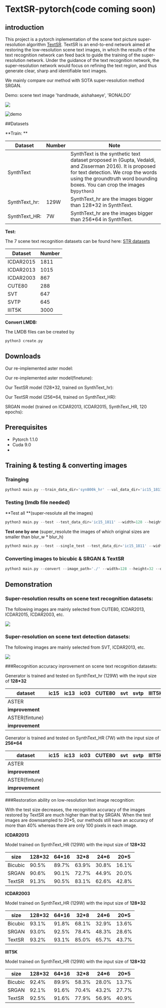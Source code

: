 

# TextSR-pytorch(code coming soon)

## introduction

This project is a pytorch inplementation of the scene text picture super-resolution algorithm [TextSR](https://arxiv.org/abs/1909.07113).   TextSR is an end-to-end network aimed at restoring the low-resolution scene text images, in which the results of the text recognition network can feed back to guide the training of the super-resolution network. Under the guidance of the text recognition network, the super-resolution network would focus on refining the text region, and thus generate clear, sharp and identifiable text images.

We mainly compare our method with SOTA super-resolution  method SRGAN.

Demo: scene text image 'handmade, aishahaeye', 'RONALDO' 

![](./demo_pics/1568652601938.jpg)

![demo](./demo_pics/WechatIMG65.png)

##Datasets

**Train: **

| Dataset       | Number | Note                                                         |
| ------------- | ------ | ------------------------------------------------------------ |
| SynthText     |        | SynthText is the synthetic text dataset proposed in (Gupta, Vedaldi, and Zisserman 2016). It is proposed for text detection. We crop the words using the groundtruth word bounding boxes. You can crop the images by`python3` |
| SynthText_hr: | 129W   | SynthText_hr are the images bigger than 128*32 in SynthText. |
| SynthText_HR: | 7W     | SynthText_hr are the images bigger than 256*64 in SynthText. |

**Test:** 

The 7 scene text recognition datasets can be found here: [STR datasets](https://github.com/chengzhanzhan/STR)

| Dataset   | Number |
| --------- | ------ |
| ICDAR2015 | 1811   |
| ICDAR2013 | 1015   |
| ICDAR2003 | 867    |
| CUTE80    | 288    |
| SVT       | 647    |
| SVTP      | 645    |
| IIIT5K    | 3000   |

**Convert LMDB:**

The LMDB files can be created by 

```go
python3 create.py
```

## Downloads

Our re-implemented aster model: 

Our re-implemented aster model(finetune): 

Our TextSR model (128*32, trained on SynthText_hr): 

Our TextSR model (256*64, trained on SynthText_HR): 

SRGAN model (trained on ICDAR2013, ICDAR2015, SynthText_HR, 120 epochs): 

## Prerequisites

- Pytorch 1.1.0
- Cuda 9.0
- 





## Training & testing & converting images

### Trainging

```go
python3 main.py --train_data_dir='syn800k_hr' --val_data_dir='ic15_1811' --width=128 --height=32 --epochs=10 --
```

### Testing (lmdb file needed)

**Test all **(super-resolute all the images)

```go
python3 main.py --test --test_data_dir='ic15_1811' --width=128 --height=32 
```

**Test one by one** (super_resolute the images of which original sizes are smaller than blur_w * blur_h)

```go
python3 main.py --test --single_test --test_data_dir='ic15_1811' --width=128 --height=32 --blur_w=64 --blur_h=32
```

### Converting images to bicubic & SRGAN & TextSR

```go
python3 main.py --convert --image_path='./' --width=128 --height=32 --ds_scale=4
```

## Demonstration

### Super-resolution results on scene text recognition datasets:

The following images are mainly selected from CUTE80, ICDAR2013, ICDAR2015, ICDAR2003, etc.

![](./demo_pics/1568723904990.jpg)

### Super-resolution on scene text detection datasets:

The following images are mainly selected from SVT, ICDAR2013, etc.

![](./demo_pics/1568724040467.jpg)



###Recognition accuracy inprovement on scene text recognition datasets:

Generator is trained and tested on SynthText_hr (129W) with the input size of **128*32**

| dataset         | ic15 | ic13 | ic03 | CUTE80 | svt  | svtp | IIIT5K |
| --------------- | ---- | ---- | ---- | ------ | ---- | ---- | ------ |
| ASTER           |      |      |      |        |      |      |        |
| **improvement** |      |      |      |        |      |      |        |
| ASTER(fintune)  |      |      |      |        |      |      |        |
| **improvement** |      |      |      |        |      |      |        |

Generator is trained and tested on SynthText_HR (7W) with the input size of **256*64**

| dataset         | ic15 | ic13 | ic03 | CUTE80 | svt  | svtp | IIIT5K |
| --------------- | ---- | ---- | ---- | ------ | ---- | ---- | ------ |
| ASTER           |      |      |      |        |      |      |        |
| **improvement** |      |      |      |        |      |      |        |
| ASTER(fintune)  |      |      |      |        |      |      |        |
| **improvement** |      |      |      |        |      |      |        |

###Restoration ability on low-resolution text image recognition:

With the test size decreases, the recognition accuracy of the images restored by TextSR are much higher than that by SRGAN. When the test images are downsampled to 20*5, our methods still have an accuracy of more than 40% whereas there are only 100 pixels in each image. 

**ICDAR2013**

Model trained on SynthText_HR (129W) with the input size of **128*32**

| size    | 128*32 | 64*16 | 32*8  | 24*6  | 20*5  |
| ------- | ------ | ----- | ----- | ----- | ----- |
| Bicubic | 90.5%  | 89.7% | 63.9% | 30.8% | 16.1% |
| SRGAN   | 90.6%  | 90.1% | 72.7% | 44.9% | 20.0% |
| TextSR  | 91.3%  | 90.5% | 83.1% | 62.6% | 42.8% |

**ICDAR2003**

Model trained on SynthText_HR (129W) with the input size of **128*32**

| size    | 128*32 | 64*16 | 32*8  | 24*6  | 20*5  |
| ------- | ------ | ----- | ----- | ----- | ----- |
| Bicubic | 93.1%  | 91.8% | 68.1% | 32.9% | 13.6% |
| SRGAN   | 93.0%  | 92.5% | 78.4% | 48.3% | 28.6% |
| TextSR  | 93.2%  | 93.1% | 85.0% | 65.7% | 43.7% |

**IIIT5K**

Model trained on SynthText_HR (129W) with the input size of **128*32**

| size    | 128*32 | 64*16 | 32*8  | 24*6  | 20*5  |
| ------- | ------ | ----- | ----- | ----- | ----- |
| Bicubic | 92.4%  | 89.9% | 58.3% | 28.0% | 13.7% |
| SRGAN   | 92.1%  | 91.6% | 70.4% | 43.2% | 27.7% |
| TextSR  | 92.5%  | 91.6% | 77.9% | 56.9% | 40.9% |

